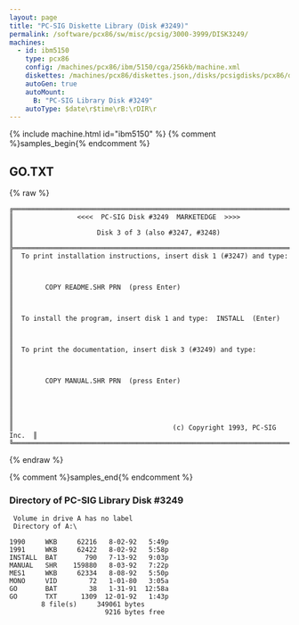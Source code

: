 ```yaml
---
layout: page
title: "PC-SIG Diskette Library (Disk #3249)"
permalink: /software/pcx86/sw/misc/pcsig/3000-3999/DISK3249/
machines:
  - id: ibm5150
    type: pcx86
    config: /machines/pcx86/ibm/5150/cga/256kb/machine.xml
    diskettes: /machines/pcx86/diskettes.json,/disks/pcsigdisks/pcx86/diskettes.json
    autoGen: true
    autoMount:
      B: "PC-SIG Library Disk #3249"
    autoType: $date\r$time\rB:\rDIR\r
---
```


{% include machine.html id="ibm5150" %}
{% comment %}samples_begin{% endcomment %}

## GO.TXT

{% raw %}
```
╔═════════════════════════════════════════════════════════════════════════╗
║                <<<<  PC-SIG Disk #3249  MARKETEDGE  >>>>                ║
║                     Disk 3 of 3 (also #3247, #3248)                     ║
╠═════════════════════════════════════════════════════════════════════════╣
║  To print installation instructions, insert disk 1 (#3247) and type:    ║
║                                                                         ║
║        COPY README.SHR PRN  (press Enter)                               ║
║                                                                         ║
║  To install the program, insert disk 1 and type:  INSTALL  (Enter)      ║
║                                                                         ║
║  To print the documentation, insert disk 3 (#3249) and type:            ║
║                                                                         ║
║        COPY MANUAL.SHR PRN  (press Enter)                               ║
║                                                                         ║
║                                                                         ║
║                                        (c) Copyright 1993, PC-SIG Inc.  ║
╚═════════════════════════════════════════════════════════════════════════╝
```
{% endraw %}

{% comment %}samples_end{% endcomment %}

### Directory of PC-SIG Library Disk #3249

     Volume in drive A has no label
     Directory of A:\

    1990     WKB     62216   8-02-92   5:49p
    1991     WKB     62422   8-02-92   5:58p
    INSTALL  BAT       790   7-13-92   9:03p
    MANUAL   SHR    159880   8-03-92   7:22p
    MES1     WKB     62334   8-08-92   5:50p
    MONO     VID        72   1-01-80   3:05a
    GO       BAT        38   1-31-91  12:58a
    GO       TXT      1309  12-01-92   1:43p
            8 file(s)     349061 bytes
                            9216 bytes free
